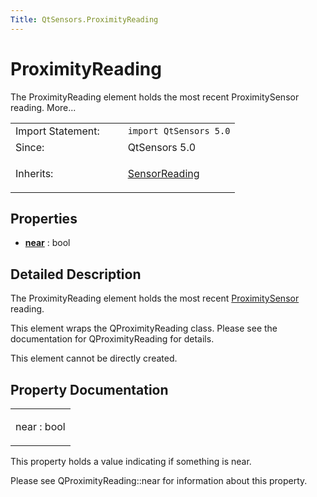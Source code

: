 ```yaml
---
Title: QtSensors.ProximityReading
---
```

        
ProximityReading
================

<span class="subtitle"></span>
The ProximityReading element holds the most recent ProximitySensor reading. More...

<table>
<colgroup>
<col width="50%" />
<col width="50%" />
</colgroup>
<tbody>
<tr class="odd">
<td>Import Statement:</td>
<td><code>import QtSensors 5.0</code></td>
</tr>
<tr class="even">
<td>Since:</td>
<td>QtSensors 5.0</td>
</tr>
<tr class="odd">
<td>Inherits:</td>
<td><p><a href="QtSensors.SensorReading.md">SensorReading</a></p></td>
</tr>
</tbody>
</table>

<span id="properties"></span>
Properties
----------

-   ****[near](#near-prop)**** : bool

<span id="details"></span>
Detailed Description
--------------------

The ProximityReading element holds the most recent [ProximitySensor](../QtSensors.ProximitySensor.md) reading.

This element wraps the QProximityReading class. Please see the documentation for QProximityReading for details.

This element cannot be directly created.

Property Documentation
----------------------

<table>
<colgroup>
<col width="100%" />
</colgroup>
<tbody>
<tr class="odd">
<td><p><span id="near-prop"></span><span class="name">near</span> : <span class="type">bool</span></p></td>
</tr>
</tbody>
</table>

This property holds a value indicating if something is near.

Please see QProximityReading::near for information about this property.


